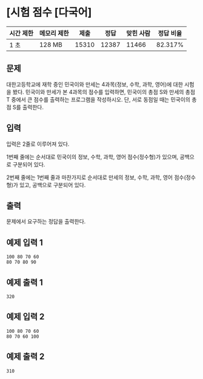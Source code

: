

# [시험 점수 [다국어]

| 시간 제한 | 메모리 제한 | 제출 | 정답 | 맞힌 사람 | 정답 비율 |
| --- | --- | --- | --- | --- | --- |
| 1 초 | 128 MB | 15310 | 12387 | 11466 | 82.317% |

## 문제

대한고등학교에 재학 중인 민국이와 만세는 4과목(정보, 수학, 과학, 영어)에 대한 시험을 봤다. 민국이와 만세가 본 4과목의 점수를 입력하면, 민국이의 총점 S와 만세의 총점 T 중에서 큰 점수를 출력하는 프로그램을 작성하시오. 단, 서로 동점일 때는 민국이의 총점 S를 출력한다.

## 입력

입력은 2줄로 이루어져 있다.

1번째 줄에는 순서대로 민국이의 정보, 수학, 과학, 영어 점수(정수형)가 있으며, 공백으로 구분되어 있다.

2번째 줄에는 1번째 줄과 마찬가지로 순서대로 만세의 정보, 수학, 과학, 영어 점수(정수형)가 있고, 공백으로 구분되어 있다.

## 출력

문제에서 요구하는 정답을 출력한다.

## 예제 입력 1

```
100 80 70 60
80 70 80 90

```

## 예제 출력 1

```
320

```

## 예제 입력 2

```
100 80 70 60
80 70 60 100

```

## 예제 출력 2

```
310
```
